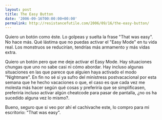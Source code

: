 ```yaml
---
layout: post
title: The Easy Button
date: '2006-09-16T00:00:00+00:00'
permalink: http://resistancefutile.com/2006/09/16/the-easy-button/
---
```

<a href="http://www.flickr.com/photos/anela/97184600/in/pool-22294126@N00"><img style="float:right; margin:0 0 10px 10px;cursor:pointer; cursor:hand;" src="http://photos1.blogger.com/blogger2/4553/2422/320/easy.jpg" border="0" alt="" /></a>Quiero un botón como éste. Lo golpeas y suelta la frase "That was easy". No hace más. Qué lástima que no puedas activar el "Easy Mode" en tu vida real. Los monstruos se reducirían, tendrías más armamento y más vidas extra.

Quiero un botón pero que me deje activar el Easy Mode. Hay situaciones chungas que uno no sabe casi ni cómo abordar. Hay incluso algunas situaciones en las que parece que alguien haya activado el modo "Nightmare". En fin no sé si ya sufro del ministress postvacacional por esta semana que he hecho vacaciones o que, el caso es que cada vez me molesta más hacer según qué cosas y preferiría que se simplificasen, preferiría incluso activar algún cheatcode para pasar de pantalla, ¿no os ha sucedido alguna vez lo mismo?.

Bueno, seguro que si veo por ahí el cachivache este, lo compro para mi escritorio: "That was easy".
